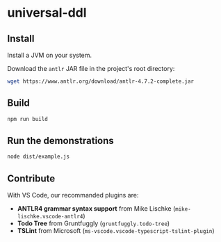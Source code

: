 # universal-ddl

## Install

Install a JVM on your system.

Download the `antlr` JAR file in the project's root directory:

```sh
wget https://www.antlr.org/download/antlr-4.7.2-complete.jar
```

## Build

```sh
npm run build
```

## Run the demonstrations

```sh
node dist/example.js
```

## Contribute

With VS Code, our recommanded plugins are:

- **ANTLR4 grammar syntax support** from Mike Lischke (`mike-lischke.vscode-antlr4`)
- **Todo Tree** from Gruntfuggly (`gruntfuggly.todo-tree`)
- **TSLint** from Microsoft (`ms-vscode.vscode-typescript-tslint-plugin`)
